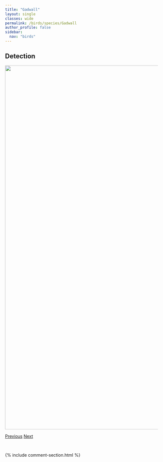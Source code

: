 ```yaml
---
title: "Gadwall"
layout: single
classes: wide
permalink: /birds/species/Gadwall
author_profile: false
sidebar:
  nav: "birds"
---
```


<h2>Detection</h2>

<a href="https://drive.google.com/uc?export=view&id=1ZkY9E82Ub97zSlB5DjFqfvH5ooWazX72">
<img src="https://drive.google.com/uc?export=view&id=1ZkY9E82Ub97zSlB5DjFqfvH5ooWazX72" height = "1200" width = "800">
</a>

<a href="/DevelopmentWebsite/birds/species/FranklinsGull" class="pagination--pager" title="Franklin's Gull">Previous</a> <a href="/DevelopmentWebsite/birds/species/GreatBlueHeron" class="pagination--pager" title="Great Blue Heron">Next</a>

<p>&nbsp;</p>

{% include comment-section.html %}
